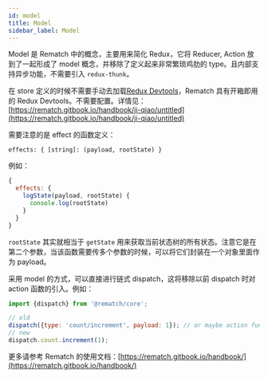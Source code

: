 ```yaml
---
id: model
title: Model
sidebar_label: Model
---
```


Model 是 Rematch 中的概念，主要用来简化 Redux，它将 Reducer, Action 放到了一起形成了 model 概念，并移除了定义起来非常繁琐鸡肋的 type。且内部支持异步功能，不需要引入 `redux-thunk`。

在 store 定义的时候不需要手动去加载[Redux Devtools](https://github.com/zalmoxisus/redux-devtools-extension)，Rematch 具有开箱即用的 Redux Devtools。不需要配置。详情见：[https://rematch.gitbook.io/handbook/ji-qiao/untitled](https://rematch.gitbook.io/handbook/ji-qiao/untitled)

需要注意的是 effect 的函数定义：

`effects: { [string]: (payload, rootState) }`

例如：

```javascript
{
  effects: {
    logState(payload, rootState) {
      console.log(rootState)
    }
  }
}
```

`rootState` 其实就相当于 `getState` 用来获取当前状态树的所有状态。注意它是在第二个参数，当该函数需要传多个参数的时候，可以将它们封装在一个对象里面作为 payload。

采用 model 的方式，可以直接进行链式 dispatch，这将移除以前 dispatch 时对 action 函数的引入。例如：

```javascript
import {dispatch} from '@rematch/core';

// old
dispatch({type: 'count/increment', payload: 1}); // or maybe action function
// new
dispatch.count.increment(1);
```

更多请参考 Rematch 的使用文档：[https://rematch.gitbook.io/handbook/](https://rematch.gitbook.io/handbook/)
